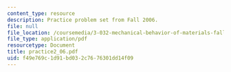 ```yaml
---
content_type: resource
description: Practice problem set from Fall 2006.
file: null
file_location: /coursemedia/3-032-mechanical-behavior-of-materials-fall-2007/f49e769c1d91bd032c7676301dd14f09_practice2_06.pdf
file_type: application/pdf
resourcetype: Document
title: practice2_06.pdf
uid: f49e769c-1d91-bd03-2c76-76301dd14f09
---
```


